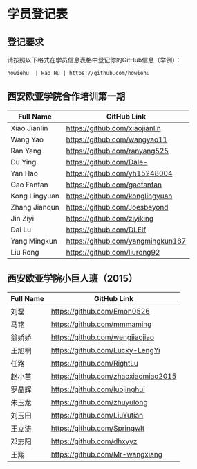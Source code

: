# 学员登记表

## 登记要求

请按照以下格式在学员信息表格中登记你的GitHub信息（举例）：

```markdown
howiehu  | Hao Hu | https://github.com/howiehu
```

## 西安欧亚学院合作培训第一期

Full Name | GitHub Link
--------- | -----------
Xiao Jianlin | https://github.com/xiaojianlin
Wang Yao | https://github.com/wangyao11
Ran Yang | https://github.com/ranyang525
Du Ying | https://github.com/Dale-
Yan Hao | https://github.com/yh15248004
Gao Fanfan | https://github.com/gaofanfan
Kong Lingyuan | https://github.com/konglingyuan
Zhang Jianqun | https://github.com/Joesbeyond
Jin Ziyi | https://github.com/ziyiking
Dai Lu | https://github.com/DLEif
Yang Mingkun | https://github.com/yangmingkun187
Liu Rong | https://github.com/liurong92

## 西安欧亚学院小巨人班（2015）

Full Name | GitHub Link
--------- | -----------
刘磊 | https://github.com/Emon0526
马铭 | https://github.com/mmmaming
翁娇娇 | https://github.com/wengjiaojiao
王旭桐 | https://github.com/Lucky-LengYi
任路 | https://github.com/RightLu
赵小苗 | https://github.com/zhaoxiaomiao2015
罗晶辉 | https://github.com/luojinghui
朱玉龙 | https://github.com/zhuyulong
刘玉田 | https://github.com/LiuYutian
王立涛 | https://github.com/Springwlt
邓志阳 | https://github.com/dhxyyz
王翔 | https://github.com/Mr-wangxiang
